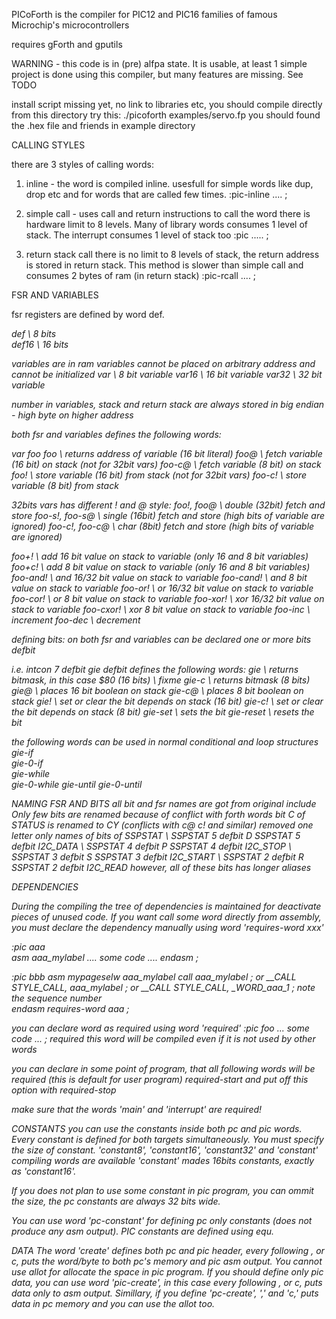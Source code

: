 PICoForth is the compiler for PIC12 and PIC16 families of famous Microchip's microcontrollers

requires gForth and gputils

WARNING - this code is in (pre) alfpa state. It is usable, at least 1 simple project is done
using this compiler, but many features are missing.
See TODO

install script missing yet, no link to libraries etc, you should compile directly from this directory
try this:
./picoforth examples/servo.fp
you should found the .hex file and friends in example directory






CALLING STYLES

there are 3 styles of calling words:

1. inline - the word is compiled inline.
usesfull for simple words like dup, drop etc and for words that are called few times.
:pic-inline <name> .... ;

2. simple call - uses call and return instructions to call the word
there is hardware limit to 8 levels.
Many of library words consumes 1 level of stack. The interrupt consumes 1 level of stack too
:pic <name> ..... ;

3. return stack call
there is no limit to 8 levels of stack, the return address is stored in return stack.
This method is slower than simple call and consumes 2 bytes of ram (in return stack)
:pic-rcall <name> .... ;




FSR AND VARIABLES

fsr registers are defined by word def. 
<address> def <name>  	\ 8 bits
<address> def16 <name>	\ 16 bits

variables are in ram
variables cannot be placed on arbitrary address and cannot be initialized
var <name> 	\ 8 bit variable
var16 <name> 	\ 16 bit variable
var32 <name>	\ 32 bit variable

number in variables, stack and return stack are always stored in big endian - high byte on higher address

both fsr and variables defines the following words:

var foo
foo	\ returns address of variable (16 bit literal) 
foo@	\ fetch variable (16 bit) on stack             (not for 32bit vars)
foo-c@ 	\ fetch variable (8 bit) on stack
foo!	\ store variable (16 bit) from stack           (not for 32bit vars)
foo-c!	\ store variable (8 bit) from stack

32bits vars has different ! and @ style:
foo!, foo@     \ double (32bit) fetch and store
foo-s!, foo-s@ \ single (16bit) fetch and store (high bits of variable are ignored)
foo-c!, foo-c@ \ char (8bit) fetch and store    (high bits of variable are ignored)


foo+!	  	\ add 16 bit value on stack to variable (only 16 and 8 bit variables)
foo+c!    	\ add 8 bit value on stack to variable  (only 16 and 8 bit variables)
foo-and!        \ and 16/32 bit value on stack to variable
foo-cand!       \ and 8 bit value on stack to variable
foo-or!         \ or 16/32 bit value on stack to variable
foo-cor!        \ or 8 bit value on stack to variable
foo-xor!        \ xor 16/32 bit value on stack to variable
foo-cxor!       \ xor 8 bit value on stack to variable
foo-inc		\ increment
foo-dec		\ decrement

defining bits:
on both fsr and variables can be declared one or more bits
<variable> <bit number> defbit <name>

i.e.
intcon 7 defbit gie
defbit defines the following words:
gie	\ returns bitmask, in this case $80 (16 bits) \ fixme
gie-c	\ returns bitmask (8 bits)
gie@	\ places 16 bit boolean on stack
gie-c@	\ places 8 bit boolean on stack
gie!	\ set or clear the bit depends on stack (16 bit)
gie-c!	\ set or clear the bit depends on stack (8 bit)
gie-set	\ sets the bit
gie-reset \ resets the bit

the following words can be used in normal conditional and loop structures
gie-if		
gie-0-if 	 
gie-while 	 
gie-0-while	
gie-until
gie-0-until



NAMING FSR AND BITS
all bit and fsr names are got from original include
Only few bits are renamed because of conflict with forth words
bit C of STATUS is renamed to CY (conflicts with c@ c! and similar)
removed one letter only names of bits of SSPSTAT 
\ SSPSTAT 5 defbit  D
SSPSTAT 5 defbit  I2C_DATA
\ SSPSTAT 4 defbit  P
SSPSTAT 4 defbit  I2C_STOP
\ SSPSTAT 3 defbit  S
SSPSTAT 3 defbit  I2C_START
\ SSPSTAT 2 defbit  R
SSPSTAT 2 defbit  I2C_READ
however, all of these bits has longer aliases


DEPENDENCIES

During the compiling the tree of dependencies is maintained for deactivate pieces of unused code.
If you want call some word directly from assembly, you must declare the dependency manually using word 
'requires-word xxx'

:pic aaa  
asm
aaa_mylabel
.... some code .... 
endasm ;

:pic bbb
asm
	mypageselw aaa_mylabel
	call	aaa_mylabel
; or
	__CALL	STYLE_CALL, aaa_mylabel
; or
	__CALL	STYLE_CALL, _WORD_aaa_1	; note the sequence number		
endasm
requires-word aaa
;

you can declare word as required using word 'required'
:pic foo ... some code ... ; required
this word will be compiled even if it is not used by other words

you can declare in some point of program, that all following words will be required
(this is default for user program)
required-start
and put off this option with
required-stop

make sure that the words 'main' and 'interrupt' are required!



CONSTANTS
you can use the constants inside both pc and pic words. Every constant is defined for both targets
simultaneously.
You must specify the size of constant.
'constant8', 'constant16', 'constant32' and 'constant' compiling words are available
'constant' mades 16bits constants, exactly as 'constant16'.

If you does not plan to use some constant in pic program, you can ommit the size, the pc
constants are always 32 bits wide.

You can use word 'pc-constant' for defining pc only constants (does not produce any asm output).
PIC constants are defined using equ.


DATA
The word 'create' defines both pc and pic header, every following , or c, puts the word/byte to
both pc's memory and pic asm output.
You cannot use allot for allocate the space in pic program.
If you should define only pic data, you can use word 'pic-create', in this case every following , or c,
puts data only to asm output.
Simillary, if you define 'pc-create', ',' and 'c,' puts data in pc memory and you can use the allot too.


